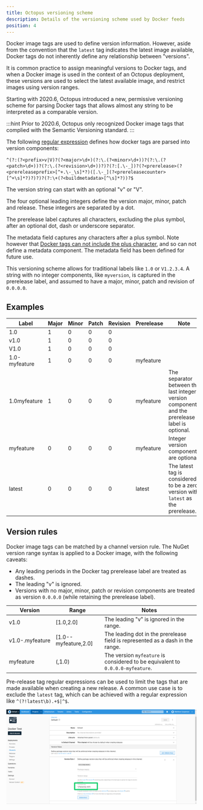 ```yaml
---
title: Octopus versioning scheme
description: Details of the versioning scheme used by Docker feeds
position: 4
---
```


Docker image tags are used to define version information. However, aside from the convention that the `latest` tag indicates the latest image available, Docker tags do not inherently define any relationship between "versions".

It is common practice to assign meaningful versions to Docker tags, and when a Docker image is used in the context of an Octopus deployment, these versions are used to select the latest available image, and restrict images using version ranges.

Starting with 2020.6, Octopus introduced a new, permissive versioning scheme for parsing Docker tags that allows almost any string to be interpreted as a comparable version. 

:::hint
Prior to 2020.6, Octopus only recognized Docker image tags that complied with the Semantic Versioning standard.
:::

The following [regular expression](https://g.octopushq.com/OctopusVersionRegex/) defines how docker tags are parsed into version components:

```
^(?:(?<prefix>v|V)?(?<major>\d+)(?:\.(?<minor>\d+))?(?:\.(?<patch>\d+))?(?:\.(?<revision>\d+))?)?(?:[.\-_])?(?<prerelease>(?<prereleaseprefix>[^+.\-_\s]*?)([.\-_](?<prereleasecounter>[^+\s]*?)?)?)?(?:\+(?<buildmetadata>[^\s]*?))?$
```

The version string can start with an optional "v" or "V".

The four optional leading integers define the version major, minor, patch and release. These integers are separated by a dot.

The prerelease label captures all characters, excluding the plus symbol, after an optional dot, dash or underscore separator.

The metadata field captures any characters after a plus symbol. Note however that [Docker tags can not include the plus character](https://g.octopushq.com/DockerTags), and so can not define a metadata component. The metadata field has been defined for future use.

This versioning scheme allows for traditional labels like `1.0` or `V1.2.3.4`. A string with no integer components, like `myversion`, is captured in the prerelease label, and assumed to have a major, minor, patch and revision of `0.0.0.0`.

## Examples

| Label   | Major  | Minor | Patch | Revision | Prerelease | Note |
|---|---|---|---|---|---|---|
| 1.0   | 1  | 0 | 0 | 0 |  |  |
| v1.0   | 1  | 0 | 0 | 0 |  |  |
| V1.0   | 1  | 0 | 0 | 0 |  |  |
| 1.0-myfeature   | 1  | 0 | 0 | 0 | myfeature | |
| 1.0myfeature   | 1  | 0 | 0 | 0 | myfeature | The separator between the last integer version component and the prerelease label is optional. |
| myfeature   | 0  | 0 | 0 | 0 | myfeature | Integer version components are optional. |
| latest | 0 | 0 | 0 | 0 | latest | The latest tag is considered to be a zero version with `latest` as the prerelease. |

## Version rules

Docker image tags can be matched by a channel version rule. The NuGet version range syntax is applied to a Docker image, with the following caveats:

* Any leading periods in the Docker tag prerelease label are treated as dashes.
* The leading "v" is ignored.
* Versions with no major, minor, patch or revision components are treated as version `0.0.0.0` (while retaining the prerelease label).

| Version   | Range  | Notes |
|---|---|---|
| v1.0 | [1.0,2.0] | The leading "v" is ignored in the range. |
| v1.0-.myfeature | [1.0--myfeature,2.0] | The leading dot in the prerelease field is represented as a dash in the range. |
| myfeature | (,1.0) | The version `myfeature` is considered to be equivalent to `0.0.0.0-myfeature`. |

Pre-release tag regular expressions can be used to limit the tags that are made available when creating a new release. A common use case is to exclude the `latest` tag, which can be achieved with a regular expression like `^(?!latest\b).+$|^$`.

![](channel-rule.png "width=500")
